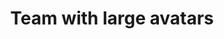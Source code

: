 ---
title: Team with large avatars
category: Marketing
paid: true
isActive: true
ltr: {"preview":"function App() {\n\n    const team = [\n        {\n            avatar: \"https://images.unsplash.com/photo-1511485977113-f34c92461ad9?ixlib=rb-1.2.1&q=80&fm=jpg&crop=faces&fit=crop&h=200&w=200&ixid=eyJhcHBfaWQiOjE3Nzg0fQ\",\n            name: \"Martiana dialan\",\n            title: \"Product designer\",\n            desc: \"Lorem Ipsum is simply dummy text of the printing and typesettin industry.\",\n            linkedin: \"javascript:void(0)\",\n            twitter: \"javascript:void(0)\",\n        },\n        {\n            avatar: \"https://api.uifaces.co/our-content/donated/xZ4wg2Xj.jpg\",\n            name: \"Micheal colorand\",\n            title: \"Software engineer\",\n            desc: \"Lorem Ipsum is simply dummy text of the printing and typesettin industry.\",\n            linkedin: \"javascript:void(0)\",\n            twitter: \"javascript:void(0)\",\n        },\n        {\n            avatar: \"https://randomuser.me/api/portraits/women/79.jpg\",\n            name: \"Brown Luis\",\n            title: \"Full stack engineer\",\n            desc: \"Lorem Ipsum is simply dummy text of the printing and typesettin industry.\",\n            linkedin: \"javascript:void(0)\",\n            twitter: \"javascript:void(0)\",\n        },\n        {\n            avatar: \"https://randomuser.me/api/portraits/women/63.jpg\",\n            name: \"Lysa sandiago\",\n            title: \"Head of designers\",\n            desc: \"Lorem Ipsum is simply dummy text of the printing and typesettin industry.\",\n            linkedin: \"javascript:void(0)\",\n            twitter: \"javascript:void(0)\",\n        },\n        {\n            avatar: \"https://randomuser.me/api/portraits/men/86.jpg\",\n            name: \"Daniel martin\",\n            title: \"Product designer\",\n            desc: \"Lorem Ipsum is simply dummy text of the printing and typesettin industry.\",\n            linkedin: \"javascript:void(0)\",\n            twitter: \"javascript:void(0)\",\n        },\n        {\n            avatar: \"https://randomuser.me/api/portraits/men/46.jpg\",\n            name: \"Vicky tanson\",\n            title: \"Product manager\",\n            desc: \"Lorem Ipsum is simply dummy text of the printing and typesettin industry.\",\n            linkedin: \"javascript:void(0)\",\n            twitter: \"javascript:void(0)\",\n        },\n    ]\n\n    return (\n        <section className=\"py-14\">\n            <div className=\"max-w-screen-xl mx-auto px-4 text-center md:px-8\">\n                <div className=\"max-w-xl mx-auto\">\n                    <h3 className=\"text-gray-800 text-3xl font-semibold sm:text-4xl\">\n                        Meet our team\n                    </h3>\n                    <p className=\"text-gray-600 mt-3\">\n                        Lorem Ipsum is simply dummy text of the printing and typesetting industry.Lorem Ipsum has been the industry's standard dummy.\n                    </p>\n                </div>\n                <div className=\"mt-12\">\n                    <ul className=\"grid gap-8 sm:grid-cols-2 md:grid-cols-3\">\n                        {\n                            team.map((item, idx) => (\n                                <li key={idx}>\n                                    <div className=\"w-24 h-24 mx-auto\">\n                                        <img\n                                            src={item.avatar}\n                                            className=\"w-full h-full rounded-full\"\n                                            alt=\"\"\n                                        />\n                                    </div>\n                                    <div className=\"mt-2\">\n                                        <h4 className=\"text-gray-700 font-semibold sm:text-lg\">{item.name}</h4>\n                                        <p className=\"text-indigo-600\">{item.title}</p>\n                                        <p className=\"text-gray-600 mt-2\">{item.desc}</p>\n                                        <div className=\"mt-4 flex justify-center gap-4 text-gray-400\">\n                                            <a href={item.twitter}>\n                                                <svg className=\"w-5 h-5 duration-150 hover:text-gray-500\" fill=\"currentColor\" viewBox=\"0 0 48 48\"><g clipPath=\"url(#clip0_17_80)\"><path fill=\"currentColor\" d=\"M15.1 43.5c18.11 0 28.017-15.006 28.017-28.016 0-.422-.01-.853-.029-1.275A19.998 19.998 0 0048 9.11c-1.795.798-3.7 1.32-5.652 1.546a9.9 9.9 0 004.33-5.445 19.794 19.794 0 01-6.251 2.39 9.86 9.86 0 00-16.788 8.979A27.97 27.97 0 013.346 6.299 9.859 9.859 0 006.393 19.44a9.86 9.86 0 01-4.462-1.228v.122a9.844 9.844 0 007.901 9.656 9.788 9.788 0 01-4.442.169 9.867 9.867 0 009.195 6.843A19.75 19.75 0 010 39.078 27.937 27.937 0 0015.1 43.5z\" /></g><defs><clipPath id=\"clip0_17_80\"><path fill=\"currentColor\" d=\"M0 0h48v48H0z\" /></clipPath></defs></svg>\n                                            </a>\n                                            <a href={item.linkedin}>\n                                                <svg className=\"w-5 h-5 duration-150 hover:text-gray-500\" fill=\"none\" viewBox=\"0 0 48 48\"><g clipPath=\"url(#clip0_17_68)\"><path fill=\"currentColor\" d=\"M44.447 0H3.544C1.584 0 0 1.547 0 3.46V44.53C0 46.444 1.584 48 3.544 48h40.903C46.407 48 48 46.444 48 44.54V3.46C48 1.546 46.406 0 44.447 0zM14.24 40.903H7.116V17.991h7.125v22.912zM10.678 14.87a4.127 4.127 0 01-4.134-4.125 4.127 4.127 0 014.134-4.125 4.125 4.125 0 010 8.25zm30.225 26.034h-7.115V29.766c0-2.653-.047-6.075-3.704-6.075-3.703 0-4.265 2.896-4.265 5.887v11.325h-7.107V17.991h6.826v3.13h.093c.947-1.8 3.272-3.702 6.731-3.702 7.21 0 8.541 4.744 8.541 10.912v12.572z\" /></g><defs><clipPath id=\"clip0_17_68\"><path fill=\"currentColor\" d=\"M0 0h48v48H0z\" /></clipPath></defs></svg>\n                                            </a>\n                                        </div>\n                                    </div>\n                                </li>\n                            ))\n                        }\n                    </ul>\n                </div>\n            </div>\n        </section>\n    )\n}","react":{"jsxTail":[{"code":"export default () => {\n\n    const team = [\n        {\n            avatar: \"https://images.unsplash.com/photo-1511485977113-f34c92461ad9?ixlib=rb-1.2.1&q=80&fm=jpg&crop=faces&fit=crop&h=200&w=200&ixid=eyJhcHBfaWQiOjE3Nzg0fQ\",\n            name: \"Martiana dialan\",\n            title: \"Product designer\",\n            desc: \"Lorem Ipsum is simply dummy text of the printing and typesettin industry.\",\n            linkedin: \"javascript:void(0)\",\n            twitter: \"javascript:void(0)\",\n        },\n        {\n            avatar: \"https://api.uifaces.co/our-content/donated/xZ4wg2Xj.jpg\",\n            name: \"Micheal colorand\",\n            title: \"Software engineer\",\n            desc: \"Lorem Ipsum is simply dummy text of the printing and typesettin industry.\",\n            linkedin: \"javascript:void(0)\",\n            twitter: \"javascript:void(0)\",\n        },\n        {\n            avatar: \"https://randomuser.me/api/portraits/women/79.jpg\",\n            name: \"Brown Luis\",\n            title: \"Full stack engineer\",\n            desc: \"Lorem Ipsum is simply dummy text of the printing and typesettin industry.\",\n            linkedin: \"javascript:void(0)\",\n            twitter: \"javascript:void(0)\",\n        },\n        {\n            avatar: \"https://randomuser.me/api/portraits/women/63.jpg\",\n            name: \"Lysa sandiago\",\n            title: \"Head of designers\",\n            desc: \"Lorem Ipsum is simply dummy text of the printing and typesettin industry.\",\n            linkedin: \"javascript:void(0)\",\n            twitter: \"javascript:void(0)\",\n        },\n        {\n            avatar: \"https://randomuser.me/api/portraits/men/86.jpg\",\n            name: \"Daniel martin\",\n            title: \"Product designer\",\n            desc: \"Lorem Ipsum is simply dummy text of the printing and typesettin industry.\",\n            linkedin: \"javascript:void(0)\",\n            twitter: \"javascript:void(0)\",\n        },\n        {\n            avatar: \"https://randomuser.me/api/portraits/men/46.jpg\",\n            name: \"Vicky tanson\",\n            title: \"Product manager\",\n            desc: \"Lorem Ipsum is simply dummy text of the printing and typesettin industry.\",\n            linkedin: \"javascript:void(0)\",\n            twitter: \"javascript:void(0)\",\n        },\n    ]\n\n    return (\n        <section className=\"py-14\">\n            <div className=\"max-w-screen-xl mx-auto px-4 text-center md:px-8\">\n                <div className=\"max-w-xl mx-auto\">\n                    <h3 className=\"text-gray-800 text-3xl font-semibold sm:text-4xl\">\n                        Meet our team\n                    </h3>\n                    <p className=\"text-gray-600 mt-3\">\n                        Lorem Ipsum is simply dummy text of the printing and typesetting industry.Lorem Ipsum has been the industry's standard dummy.\n                    </p>\n                </div>\n                <div className=\"mt-12\">\n                    <ul className=\"grid gap-8 sm:grid-cols-2 md:grid-cols-3\">\n                        {\n                            team.map((item, idx) => (\n                                <li key={idx}>\n                                    <div className=\"w-24 h-24 mx-auto\">\n                                        <img\n                                            src={item.avatar}\n                                            className=\"w-full h-full rounded-full\"\n                                            alt=\"\"\n                                        />\n                                    </div>\n                                    <div className=\"mt-2\">\n                                        <h4 className=\"text-gray-700 font-semibold sm:text-lg\">{item.name}</h4>\n                                        <p className=\"text-indigo-600\">{item.title}</p>\n                                        <p className=\"text-gray-600 mt-2\">{item.desc}</p>\n                                        <div className=\"mt-4 flex justify-center gap-4 text-gray-400\">\n                                            <a href={item.twitter}>\n                                                <svg className=\"w-5 h-5 duration-150 hover:text-gray-500\" fill=\"currentColor\" viewBox=\"0 0 48 48\"><g clipPath=\"url(#clip0_17_80)\"><path fill=\"currentColor\" d=\"M15.1 43.5c18.11 0 28.017-15.006 28.017-28.016 0-.422-.01-.853-.029-1.275A19.998 19.998 0 0048 9.11c-1.795.798-3.7 1.32-5.652 1.546a9.9 9.9 0 004.33-5.445 19.794 19.794 0 01-6.251 2.39 9.86 9.86 0 00-16.788 8.979A27.97 27.97 0 013.346 6.299 9.859 9.859 0 006.393 19.44a9.86 9.86 0 01-4.462-1.228v.122a9.844 9.844 0 007.901 9.656 9.788 9.788 0 01-4.442.169 9.867 9.867 0 009.195 6.843A19.75 19.75 0 010 39.078 27.937 27.937 0 0015.1 43.5z\" /></g><defs><clipPath id=\"clip0_17_80\"><path fill=\"currentColor\" d=\"M0 0h48v48H0z\" /></clipPath></defs></svg>\n                                            </a>\n                                            <a href={item.linkedin}>\n                                                <svg className=\"w-5 h-5 duration-150 hover:text-gray-500\" fill=\"none\" viewBox=\"0 0 48 48\"><g clipPath=\"url(#clip0_17_68)\"><path fill=\"currentColor\" d=\"M44.447 0H3.544C1.584 0 0 1.547 0 3.46V44.53C0 46.444 1.584 48 3.544 48h40.903C46.407 48 48 46.444 48 44.54V3.46C48 1.546 46.406 0 44.447 0zM14.24 40.903H7.116V17.991h7.125v22.912zM10.678 14.87a4.127 4.127 0 01-4.134-4.125 4.127 4.127 0 014.134-4.125 4.125 4.125 0 010 8.25zm30.225 26.034h-7.115V29.766c0-2.653-.047-6.075-3.704-6.075-3.703 0-4.265 2.896-4.265 5.887v11.325h-7.107V17.991h6.826v3.13h.093c.947-1.8 3.272-3.702 6.731-3.702 7.21 0 8.541 4.744 8.541 10.912v12.572z\" /></g><defs><clipPath id=\"clip0_17_68\"><path fill=\"currentColor\" d=\"M0 0h48v48H0z\" /></clipPath></defs></svg>\n                                            </a>\n                                        </div>\n                                    </div>\n                                </li>\n                            ))\n                        }\n                    </ul>\n                </div>\n            </div>\n        </section>\n    )\n}","label":"App.jsx"}],"jsxCss":[]},"vue":{"vueTail":[],"vueCss":[]}}
rtl: {"vue":{"vueTail":[],"vueCss":[]},"react":{"jsxCss":[],"jsxTail":[{"label":"App.jsx","code":"export default () => {\n\n    const team = [\n        {\n            avatar: \"https://images.unsplash.com/photo-1511485977113-f34c92461ad9?ixlib=rb-1.2.1&q=80&fm=jpg&crop=faces&fit=crop&h=200&w=200&ixid=eyJhcHBfaWQiOjE3Nzg0fQ\",\n            name: \"مارتيانا ديالان\",\n            title: \"مصمم المنتج\",\n            desc: \"لوريم إيبسوم هو ببساطة نص شكلي يستخدم في صناعة الطباعة والتنضيد.\",\n            linkedin: \"javascript:void(0)\",\n            twitter: \"javascript:void(0)\",\n        },\n        {\n            avatar: \"https://api.uifaces.co/our-content/donated/xZ4wg2Xj.jpg\",\n            name: \"ميشيل كولوراند\",\n            title: \"مهندس برمجيات\",\n            desc: \"لوريم إيبسوم هو ببساطة نص شكلي يستخدم في صناعة الطباعة والتنضيد.\",\n            linkedin: \"javascript:void(0)\",\n            twitter: \"javascript:void(0)\",\n        },\n        {\n            avatar: \"https://randomuser.me/api/portraits/women/79.jpg\",\n            name: \"براون لويس\",\n            title: \"مهندس Full stack\",\n            desc: \"لوريم إيبسوم هو ببساطة نص شكلي يستخدم في صناعة الطباعة والتنضيد.\",\n            linkedin: \"javascript:void(0)\",\n            twitter: \"javascript:void(0)\",\n        },\n        {\n            avatar: \"https://randomuser.me/api/portraits/women/63.jpg\",\n            name: \"ليسا ساندياجو\",\n            title: \"رئيس المصممين\",\n            desc: \"لوريم إيبسوم هو ببساطة نص شكلي يستخدم في صناعة الطباعة والتنضيد.\",\n            linkedin: \"javascript:void(0)\",\n            twitter: \"javascript:void(0)\",\n        },\n        {\n            avatar: \"https://randomuser.me/api/portraits/men/86.jpg\",\n            name: \"دانيال مارتن\",\n            title: \"مصمم المنتج\",\n            desc: \"لوريم إيبسوم هو ببساطة نص شكلي يستخدم في صناعة الطباعة والتنضيد.\",\n            linkedin: \"javascript:void(0)\",\n            twitter: \"javascript:void(0)\",\n        },\n        {\n            avatar: \"https://randomuser.me/api/portraits/men/46.jpg\",\n            name: \"فيكي تانسون\",\n            title: \"مدير الإنتاج\",\n            desc: \"لوريم إيبسوم هو ببساطة نص شكلي يستخدم في صناعة الطباعة والتنضيد.\",\n            linkedin: \"javascript:void(0)\",\n            twitter: \"javascript:void(0)\",\n        },\n    ]\n\n    return (\n        <section className=\"py-14\">\n            <div className=\"max-w-screen-xl mx-auto px-4 text-center md:px-8\">\n                <div className=\"max-w-xl mx-auto\">\n                    <h3 className=\"text-gray-800 text-3xl font-semibold sm:text-4xl\">\n                        التق بفريقنا\n                    </h3>\n                    <p className=\"text-gray-600 mt-3\">\n                        لوريم إيبسوم هو ببساطة نص شكلي في صناعة الطباعة والتنضيد.\n                    </p>\n                </div>\n                <div className=\"mt-12\">\n                    <ul className=\"grid gap-8 sm:grid-cols-2 md:grid-cols-3\">\n                        {\n                            team.map((item, idx) => (\n                                <li key={idx}>\n                                    <div className=\"w-24 h-24 mx-auto\">\n                                        <img\n                                            src={item.avatar}\n                                            className=\"w-full h-full rounded-full\"\n                                            alt=\"\"\n                                        />\n                                    </div>\n                                    <div className=\"mt-2\">\n                                        <h4 className=\"text-gray-700 font-semibold sm:text-lg\">{item.name}</h4>\n                                        <p className=\"text-indigo-600\">{item.title}</p>\n                                        <p className=\"text-gray-600 mt-2\">{item.desc}</p>\n                                        <div className=\"mt-4 flex justify-center gap-4 text-gray-400\">\n                                            <a href={item.twitter}>\n                                                <svg className=\"w-5 h-5 duration-150 hover:text-gray-500\" fill=\"currentColor\" viewBox=\"0 0 48 48\"><g clipPath=\"url(#clip0_17_80)\"><path fill=\"currentColor\" d=\"M15.1 43.5c18.11 0 28.017-15.006 28.017-28.016 0-.422-.01-.853-.029-1.275A19.998 19.998 0 0048 9.11c-1.795.798-3.7 1.32-5.652 1.546a9.9 9.9 0 004.33-5.445 19.794 19.794 0 01-6.251 2.39 9.86 9.86 0 00-16.788 8.979A27.97 27.97 0 013.346 6.299 9.859 9.859 0 006.393 19.44a9.86 9.86 0 01-4.462-1.228v.122a9.844 9.844 0 007.901 9.656 9.788 9.788 0 01-4.442.169 9.867 9.867 0 009.195 6.843A19.75 19.75 0 010 39.078 27.937 27.937 0 0015.1 43.5z\" /></g><defs><clipPath id=\"clip0_17_80\"><path fill=\"currentColor\" d=\"M0 0h48v48H0z\" /></clipPath></defs></svg>\n                                            </a>\n                                            <a href={item.linkedin}>\n                                                <svg className=\"w-5 h-5 duration-150 hover:text-gray-500\" fill=\"none\" viewBox=\"0 0 48 48\"><g clipPath=\"url(#clip0_17_68)\"><path fill=\"currentColor\" d=\"M44.447 0H3.544C1.584 0 0 1.547 0 3.46V44.53C0 46.444 1.584 48 3.544 48h40.903C46.407 48 48 46.444 48 44.54V3.46C48 1.546 46.406 0 44.447 0zM14.24 40.903H7.116V17.991h7.125v22.912zM10.678 14.87a4.127 4.127 0 01-4.134-4.125 4.127 4.127 0 014.134-4.125 4.125 4.125 0 010 8.25zm30.225 26.034h-7.115V29.766c0-2.653-.047-6.075-3.704-6.075-3.703 0-4.265 2.896-4.265 5.887v11.325h-7.107V17.991h6.826v3.13h.093c.947-1.8 3.272-3.702 6.731-3.702 7.21 0 8.541 4.744 8.541 10.912v12.572z\" /></g><defs><clipPath id=\"clip0_17_68\"><path fill=\"currentColor\" d=\"M0 0h48v48H0z\" /></clipPath></defs></svg>\n                                            </a>\n                                        </div>\n                                    </div>\n                                </li>\n                            ))\n                        }\n                    </ul>\n                </div>\n            </div>\n        </section>\n    )\n}"}]},"preview":"function App() {\n\n    const team = [\n        {\n            avatar: \"https://images.unsplash.com/photo-1511485977113-f34c92461ad9?ixlib=rb-1.2.1&q=80&fm=jpg&crop=faces&fit=crop&h=200&w=200&ixid=eyJhcHBfaWQiOjE3Nzg0fQ\",\n            name: \"مارتيانا ديالان\",\n            title: \"مصمم المنتج\",\n            desc: \"لوريم إيبسوم هو ببساطة نص شكلي يستخدم في صناعة الطباعة والتنضيد.\",\n            linkedin: \"javascript:void(0)\",\n            twitter: \"javascript:void(0)\",\n        },\n        {\n            avatar: \"https://api.uifaces.co/our-content/donated/xZ4wg2Xj.jpg\",\n            name: \"ميشيل كولوراند\",\n            title: \"مهندس برمجيات\",\n            desc: \"لوريم إيبسوم هو ببساطة نص شكلي يستخدم في صناعة الطباعة والتنضيد.\",\n            linkedin: \"javascript:void(0)\",\n            twitter: \"javascript:void(0)\",\n        },\n        {\n            avatar: \"https://randomuser.me/api/portraits/women/79.jpg\",\n            name: \"براون لويس\",\n            title: \"مهندس Full stack\",\n            desc: \"لوريم إيبسوم هو ببساطة نص شكلي يستخدم في صناعة الطباعة والتنضيد.\",\n            linkedin: \"javascript:void(0)\",\n            twitter: \"javascript:void(0)\",\n        },\n        {\n            avatar: \"https://randomuser.me/api/portraits/women/63.jpg\",\n            name: \"ليسا ساندياجو\",\n            title: \"رئيس المصممين\",\n            desc: \"لوريم إيبسوم هو ببساطة نص شكلي يستخدم في صناعة الطباعة والتنضيد.\",\n            linkedin: \"javascript:void(0)\",\n            twitter: \"javascript:void(0)\",\n        },\n        {\n            avatar: \"https://randomuser.me/api/portraits/men/86.jpg\",\n            name: \"دانيال مارتن\",\n            title: \"مصمم المنتج\",\n            desc: \"لوريم إيبسوم هو ببساطة نص شكلي يستخدم في صناعة الطباعة والتنضيد.\",\n            linkedin: \"javascript:void(0)\",\n            twitter: \"javascript:void(0)\",\n        },\n        {\n            avatar: \"https://randomuser.me/api/portraits/men/46.jpg\",\n            name: \"فيكي تانسون\",\n            title: \"مدير الإنتاج\",\n            desc: \"لوريم إيبسوم هو ببساطة نص شكلي يستخدم في صناعة الطباعة والتنضيد.\",\n            linkedin: \"javascript:void(0)\",\n            twitter: \"javascript:void(0)\",\n        },\n    ]\n\n    return (\n        <section className=\"py-14\">\n            <div className=\"max-w-screen-xl mx-auto px-4 text-center md:px-8\">\n                <div className=\"max-w-xl mx-auto\">\n                    <h3 className=\"text-gray-800 text-3xl font-semibold sm:text-4xl\">\n                        التق بفريقنا\n                    </h3>\n                    <p className=\"text-gray-600 mt-3\">\n                        لوريم إيبسوم هو ببساطة نص شكلي في صناعة الطباعة والتنضيد.\n                    </p>\n                </div>\n                <div className=\"mt-12\">\n                    <ul className=\"grid gap-8 sm:grid-cols-2 md:grid-cols-3\">\n                        {\n                            team.map((item, idx) => (\n                                <li key={idx}>\n                                    <div className=\"w-24 h-24 mx-auto\">\n                                        <img\n                                            src={item.avatar}\n                                            className=\"w-full h-full rounded-full\"\n                                            alt=\"\"\n                                        />\n                                    </div>\n                                    <div className=\"mt-2\">\n                                        <h4 className=\"text-gray-700 font-semibold sm:text-lg\">{item.name}</h4>\n                                        <p className=\"text-indigo-600\">{item.title}</p>\n                                        <p className=\"text-gray-600 mt-2\">{item.desc}</p>\n                                        <div className=\"mt-4 flex justify-center gap-4 text-gray-400\">\n                                            <a href={item.twitter}>\n                                                <svg className=\"w-5 h-5 duration-150 hover:text-gray-500\" fill=\"currentColor\" viewBox=\"0 0 48 48\"><g clipPath=\"url(#clip0_17_80)\"><path fill=\"currentColor\" d=\"M15.1 43.5c18.11 0 28.017-15.006 28.017-28.016 0-.422-.01-.853-.029-1.275A19.998 19.998 0 0048 9.11c-1.795.798-3.7 1.32-5.652 1.546a9.9 9.9 0 004.33-5.445 19.794 19.794 0 01-6.251 2.39 9.86 9.86 0 00-16.788 8.979A27.97 27.97 0 013.346 6.299 9.859 9.859 0 006.393 19.44a9.86 9.86 0 01-4.462-1.228v.122a9.844 9.844 0 007.901 9.656 9.788 9.788 0 01-4.442.169 9.867 9.867 0 009.195 6.843A19.75 19.75 0 010 39.078 27.937 27.937 0 0015.1 43.5z\" /></g><defs><clipPath id=\"clip0_17_80\"><path fill=\"currentColor\" d=\"M0 0h48v48H0z\" /></clipPath></defs></svg>\n                                            </a>\n                                            <a href={item.linkedin}>\n                                                <svg className=\"w-5 h-5 duration-150 hover:text-gray-500\" fill=\"none\" viewBox=\"0 0 48 48\"><g clipPath=\"url(#clip0_17_68)\"><path fill=\"currentColor\" d=\"M44.447 0H3.544C1.584 0 0 1.547 0 3.46V44.53C0 46.444 1.584 48 3.544 48h40.903C46.407 48 48 46.444 48 44.54V3.46C48 1.546 46.406 0 44.447 0zM14.24 40.903H7.116V17.991h7.125v22.912zM10.678 14.87a4.127 4.127 0 01-4.134-4.125 4.127 4.127 0 014.134-4.125 4.125 4.125 0 010 8.25zm30.225 26.034h-7.115V29.766c0-2.653-.047-6.075-3.704-6.075-3.703 0-4.265 2.896-4.265 5.887v11.325h-7.107V17.991h6.826v3.13h.093c.947-1.8 3.272-3.702 6.731-3.702 7.21 0 8.541 4.744 8.541 10.912v12.572z\" /></g><defs><clipPath id=\"clip0_17_68\"><path fill=\"currentColor\" d=\"M0 0h48v48H0z\" /></clipPath></defs></svg>\n                                            </a>\n                                        </div>\n                                    </div>\n                                </li>\n                            ))\n                        }\n                    </ul>\n                </div>\n            </div>\n        </section>\n    )\n}"}
slug: /team-sections
id: 2a88ab3b-4212-4b24-b9ae-55ff68e2a191
created_at: 1670764847313
---